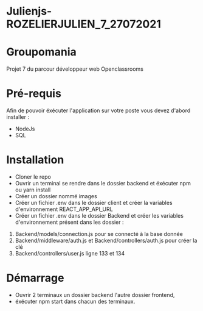 # Julienjs-ROZELIERJULIEN_7_27072021

# Groupomania
Projet 7 du parcour développeur web Openclassrooms

# Pré-requis

 Afin de pouvoir éxécuter l'application sur votre poste vous devez d'abord installer :
* NodeJs 
* SQL

# Installation 

* Cloner le repo
* Ouvrir un terminal se rendre dans le dossier backend et éxécuter npm ou yarn install
* Créer un dossier nommé images
* Créer un fichier .env dans le dossier client et créer la variables d'environnement REACT_APP_API_URL 
* Créer un fichier .env dans le dossier Backend et créer les variables d'environnement présent dans les dossier :
1. Backend/models/connection.js pour se connecté à la base donnée 
2. Backend/middleware/auth.js et Backend/controllers/auth.js pour créer la clé 
3. Backend/controllers/user.js ligne 133 et 134


# Démarrage
* Ouvrir 2 terminaux un dossier backend l'autre dossier frontend,
* éxécuter npm start dans chacun des terminaux.

